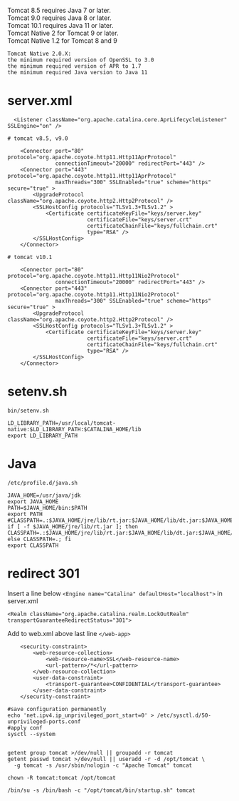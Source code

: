 Tomcat 8.5 requires Java 7 or later.\
Tomcat 9.0 requires Java 8 or later.\
Tomcat 10.1 requires Java 11 or later.\
Tomcat Native 2 for Tomcat 9 or later.\
Tomcat Native 1.2 for Tomcat 8 and 9

```
Tomcat Native 2.0.X:
the minimum required version of OpenSSL to 3.0
the minimum required version of APR to 1.7
the minimum required Java version to Java 11
```

# server.xml

```
  <Listener className="org.apache.catalina.core.AprLifecycleListener" SSLEngine="on" />
```

```
# tomcat v8.5, v9.0

    <Connector port="80" protocol="org.apache.coyote.http11.Http11AprProtocol"
               connectionTimeout="20000" redirectPort="443" />
    <Connector port="443" protocol="org.apache.coyote.http11.Http11AprProtocol"
               maxThreads="300" SSLEnabled="true" scheme="https" secure="true" >
        <UpgradeProtocol className="org.apache.coyote.http2.Http2Protocol" />
        <SSLHostConfig protocols="TLSv1.3+TLSv1.2" >
            <Certificate certificateKeyFile="keys/server.key"
                         certificateFile="keys/server.crt"
                         certificateChainFile="keys/fullchain.crt"
                         type="RSA" />
        </SSLHostConfig>
    </Connector>

# tomcat v10.1

    <Connector port="80" protocol="org.apache.coyote.http11.Http11Nio2Protocol"
               connectionTimeout="20000" redirectPort="443" />
    <Connector port="443" protocol="org.apache.coyote.http11.Http11Nio2Protocol"
               maxThreads="300" SSLEnabled="true" scheme="https" secure="true" >
        <UpgradeProtocol className="org.apache.coyote.http2.Http2Protocol" />
        <SSLHostConfig protocols="TLSv1.3+TLSv1.2" >
            <Certificate certificateKeyFile="keys/server.key"
                         certificateFile="keys/server.crt"
                         certificateChainFile="keys/fullchain.crt"
                         type="RSA" />
        </SSLHostConfig>
    </Connector>

```

# setenv.sh
```bin/setenv.sh```
```
LD_LIBRARY_PATH=/usr/local/tomcat-native:$LD_LIBRARY_PATH:$CATALINA_HOME/lib
export LD_LIBRARY_PATH
```

# Java
```/etc/profile.d/java.sh```
```
JAVA_HOME=/usr/java/jdk
export JAVA_HOME
PATH=$JAVA_HOME/bin:$PATH
export PATH
#CLASSPATH=.:$JAVA_HOME/jre/lib/rt.jar:$JAVA_HOME/lib/dt.jar:$JAVA_HOME/lib/tools.jar
if [ -f $JAVA_HOME/jre/lib/rt.jar ]; then CLASSPATH=.:$JAVA_HOME/jre/lib/rt.jar:$JAVA_HOME/lib/dt.jar:$JAVA_HOME/lib/tools.jar; else CLASSPATH=.; fi
export CLASSPATH
```

# redirect 301
Insert a line below ```<Engine name="Catalina" defaultHost="localhost">``` in server.xml
```
<Realm className="org.apache.catalina.realm.LockOutRealm" transportGuaranteeRedirectStatus="301">
```
Add to web.xml above last line ```</web-app>```

```
    <security-constraint>
        <web-resource-collection>
            <web-resource-name>SSL</web-resource-name>
            <url-pattern>/*</url-pattern>
        </web-resource-collection>
        <user-data-constraint>
            <transport-guarantee>CONFIDENTIAL</transport-guarantee>
        </user-data-constraint>
    </security-constraint>
```

```
#save configuration permanently
echo 'net.ipv4.ip_unprivileged_port_start=0' > /etc/sysctl.d/50-unprivileged-ports.conf
#apply conf
sysctl --system


getent group tomcat >/dev/null || groupadd -r tomcat
getent passwd tomcat >/dev/null || useradd -r -d /opt/tomcat \
  -g tomcat -s /usr/sbin/nologin -c "Apache Tomcat" tomcat

chown -R tomcat:tomcat /opt/tomcat

/bin/su -s /bin/bash -c "/opt/tomcat/bin/startup.sh" tomcat

```

